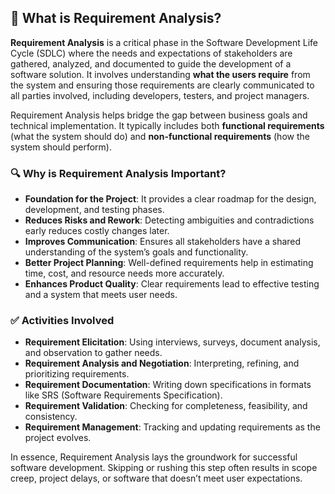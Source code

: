 ## 📘 What is Requirement Analysis?

**Requirement Analysis** is a critical phase in the Software Development Life Cycle (SDLC) where the needs and expectations of stakeholders are gathered, analyzed, and documented to guide the development of a software solution. It involves understanding **what the users require** from the system and ensuring those requirements are clearly communicated to all parties involved, including developers, testers, and project managers.

Requirement Analysis helps bridge the gap between business goals and technical implementation. It typically includes both **functional requirements** (what the system should do) and **non-functional requirements** (how the system should perform).

### 🔍 Why is Requirement Analysis Important?

- **Foundation for the Project**: It provides a clear roadmap for the design, development, and testing phases.
- **Reduces Risks and Rework**: Detecting ambiguities and contradictions early reduces costly changes later.
- **Improves Communication**: Ensures all stakeholders have a shared understanding of the system’s goals and functionality.
- **Better Project Planning**: Well-defined requirements help in estimating time, cost, and resource needs more accurately.
- **Enhances Product Quality**: Clear requirements lead to effective testing and a system that meets user needs.

### ✅ Activities Involved

- **Requirement Elicitation**: Using interviews, surveys, document analysis, and observation to gather needs.
- **Requirement Analysis and Negotiation**: Interpreting, refining, and prioritizing requirements.
- **Requirement Documentation**: Writing down specifications in formats like SRS (Software Requirements Specification).
- **Requirement Validation**: Checking for completeness, feasibility, and consistency.
- **Requirement Management**: Tracking and updating requirements as the project evolves.

In essence, Requirement Analysis lays the groundwork for successful software development. Skipping or rushing this step often results in scope creep, project delays, or software that doesn’t meet user expectations.
